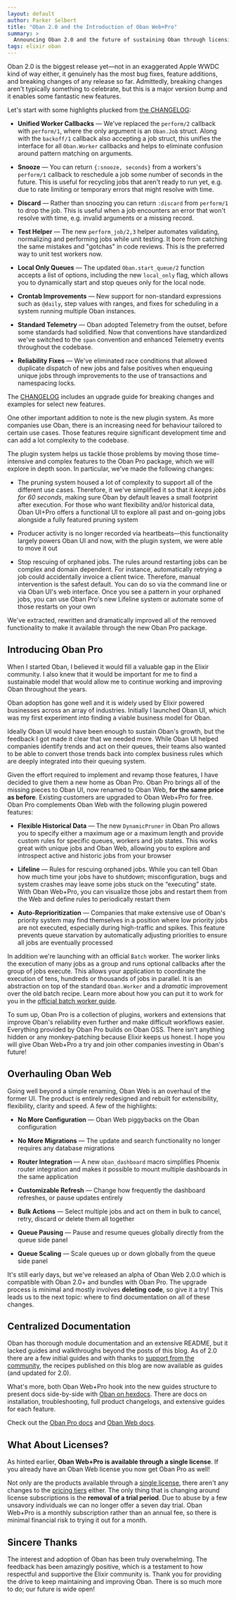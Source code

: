 ```yaml
---
layout: default
author: Parker Selbert
title: "Oban 2.0 and the Introduction of Oban Web+Pro"
summary: >
  Announcing Oban 2.0 and the future of sustaining Oban through licensing.
tags: elixir oban
---
```


Oban 2.0 is the biggest release yet—not in an exaggerated Apple WWDC kind of way either, it genuinely has the most bug fixes, feature additions, and breaking changes of any release so far.
Admittedly, breaking changes aren't typically something to celebrate, but this is a major version bump and it enables some fantastic new features.

Let's start with some highlights plucked from [the CHANGELOG][cl]:

- **Unified Worker Callbacks** — We've replaced the `perform/2` callback with `perform/1`, where the only argument is an `Oban.Job` struct.
  Along with the `backoff/1` callback also accepting a job struct, this unifies the interface for all `Oban.Worker` callbacks and helps to eliminate confusion around pattern matching on arguments.

- **Snooze** — You can return `{:snooze, seconds}` from a workers's `perform/1` callback to reschedule a job some number of seconds in the future.
  This is useful for recycling jobs that aren't ready to run yet, e.g. due to rate limiting or temporary errors that might resolve with time.

- **Discard** — Rather than snoozing you can return `:discard` from `perform/1` to drop the job.
  This is useful when a job encounters an error that won't resolve with time, e.g. invalid arguments or a missing record.

- **Test Helper** — The new `perform_job/2,3` helper automates validating, normalizing and performing jobs while unit testing.
  It bore from catching the same mistakes and "gotchas" in code reviews.
  This is the preferred way to unit test workers now.

- **Local Only Queues** — The updated `Oban.start_queue/2` function accepts a list of options, including the new `local_only` flag, which allows you to dynamically start and stop queues only for the local node.

- **Crontab Improvements** — New support for non-standard expressions such as `@daily`, step values with ranges, and fixes for scheduling in a system running multiple Oban instances.

- **Standard Telemetry** — Oban adopted Telemetry from the outset, before some standards had solidified.
  Now that conventions have standardized we've switched to the `span` convention and enhanced Telemetry events throughout the codebase.

- **Reliability Fixes** — We've eliminated race conditions that allowed duplicate dispatch of new jobs and false positives when enqueuing unique jobs through improvements to the use of transactions and namespacing locks.

The [CHANGELOG][cl] includes an upgrade guide for breaking changes and examples for select new features.

One other important addition to note is the new plugin system.
As more companies use Oban, there is an increasing need for behaviour tailored to certain use cases.
Those features require significant development time and can add a lot complexity to the codebase.

The plugin system helps us tackle those problems by moving those time-intensive and complex features to the Oban Pro package, which we will explore in depth soon.
In particular, we've made the following changes:

- The pruning system housed a lot of complexity to support all of the different use cases.
  Therefore, it we've simplified it so that it *keeps jobs for 60 seconds*, making sure Oban by default leaves a small footprint after execution.
  For those who want flexibility and/or historical data, Oban UI+Pro offers a functional UI to explore all past and on-going jobs alongside a fully featured pruning system

- Producer activity is no longer recorded via heartbeats—this functionality largely powers Oban UI and now, with the plugin system, we were able to move it out

- Stop rescuing of orphaned jobs.
  The rules around restarting jobs can be complex and domain dependent.
  For instance, automatically retrying a job could accidentally invoice a client twice.
  Therefore, manual intervention is the safest default.
  You can do so via the command line or via Oban UI's web interface.
  Once you see a pattern in your orphaned jobs, you can use Oban Pro's new Lifeline system or automate some of those restarts on your own

We've extracted, rewritten and dramatically improved all of the removed functionality to make it available through the new Oban Pro package.

## Introducing Oban Pro

When I started Oban, I believed it would fill a valuable gap in the Elixir community.
I also knew that it would be important for me to find a sustainable model that would allow me to continue working and improving Oban throughout the years.

Oban adoption has gone well and it is widely used by Elixir powered businesses across an array of industries.
Initially I launched Oban UI, which was my first experiment into finding a viable business model for Oban.

Ideally Oban UI would have been enough to sustain Oban's growth, but the feedback I got made it clear that we needed more.
While Oban UI helped companies identify trends and act on their queues, their teams also wanted to be able to convert those trends back into complex business rules which are deeply integrated into their queuing system.

Given the effort required to implement and revamp those features, I have decided to give them a new home as Oban Pro.
Oban Pro brings all of the missing pieces to Oban UI, now renamed to Oban Web, **for the same price as before**.
Existing customers are upgraded to Oban Web+Pro for free.
Oban Pro complements Oban Web with the following plugin powered features:

- **Flexible Historical Data** — The new `DynamicPruner` in Oban Pro allows you to specify either a maximum age or a maximum length and provide custom rules for specific queues, workers and job states.
  This works great with unique jobs and Oban Web, allowing you to explore and introspect active and historic jobs from your browser

- **Lifeline** — Rules for rescuing orphaned jobs.
  While you can tell Oban how much time your jobs have to shutdown; misconfiguration, bugs and system crashes may leave some jobs stuck on the “executing” state.
  With Oban Web+Pro, you can visualize those jobs and restart them from the Web and define rules to periodically restart them

- **Auto-Reprioritization** — Companies that make extensive use of Oban's priority system may find themselves in a position where low priority jobs are not executed, especially during high-traffic and spikes.
  This feature prevents queue starvation by automatically adjusting priorities to ensure all jobs are eventually processed

In addition we're launching with an official `Batch` worker.
The worker links the execution of many jobs as a group and runs optional callbacks after the group of jobs execute.
This allows your application to coordinate the execution of tens, hundreds or thousands of jobs in parallel.
It is an abstraction on top of the standard `Oban.Worker` and a _dramatic_ improvement over the old batch recipe.
Learn more about how you can put it to work for you in the [official batch worker guide][bwg].

To sum up, Oban Pro is a collection of plugins, workers and extensions that improve Oban's reliability even further and make difficult workflows easier.
Everything provided by Oban Pro builds on Oban OSS.
There isn't anything hidden or any monkey-patching because Elixir keeps us honest.
I hope you will give Oban Web+Pro a try and join other companies investing in Oban's future!

## Overhauling Oban Web

Going well beyond a simple renaming, Oban Web is an overhaul of the former UI.
The product is entirely redesigned and rebuilt for extensibility, flexibility, clarity and speed.
A few of the highlights:

- **No More Configuration** — Oban Web piggybacks on the Oban configuration

- **No More Migrations** — The update and search functionality no longer requires any database migrations

- **Router Integration** — A new `oban_dashboard` macro simplifies Phoenix router integration and makes it possible to mount multiple dashboards in the same application

- **Customizable Refresh** — Change how frequently the dashboard refreshes, or pause updates entirely

- **Bulk Actions** — Select multiple jobs and act on them in bulk to cancel, retry, discard or delete them all together

- **Queue Pausing** — Pause and resume queues globally directly from the queue side panel

- **Queue Scaling** — Scale queues up or down globally from the queue side panel

It's still early days, but we've released an alpha of Oban Web 2.0.0 which is compatible with Oban 2.0+ and bundles with Oban Pro.
The upgrade process is minimal and mostly involves **deleting code**, so give it a try!
This leads us to the next topic: where to find documentation on all of these changes.

## Centralized Documentation

Oban has thorough module documentation and an extensive README, but it lacked guides and walkthroughs beyond the posts of this blog.
As of 2.0 there are a few initial guides and with thanks to [support from the community][og], the recipes published on this blog are now available as guides (and updated for 2.0).

What's more, both Oban Web+Pro hook into the new guides structure to present docs side-by-side with [Oban on hexdocs][oh].
There are docs on installation, troubleshooting, full product changelogs, and extensive guides for each feature.

Check out the [Oban Pro docs][opd] and [Oban Web docs][owd].

## What About Licenses?

As hinted earlier, **Oban Web+Pro is available through a single license**.
If you already have an Oban Web license you now get Oban Pro as well!

Not only are the products available through a [single license][li], there aren't any changes to the [pricing tiers][pr] either.
The only thing that is changing around license subscriptions is the **removal of a trial period**.
Due to abuse by a few unsavory individuals we can no longer offer a seven day trial.
Oban Web+Pro is a monthly subscription rather than an annual fee, so there is minimal financial risk to trying it out for a month.

## Sincere Thanks

The interest and adoption of Oban has been truly overwhelming.
The feedback has been amazingly positive, which is a testament to how respectful and supportive the Elixir community is.
Thank you for providing the drive to keep maintaining and improving Oban.
There is so much more to do; our future is wide open!

[og]: https://github.com/sorentwo/oban/pull/247
[cl]: https://github.com/sorentwo/oban/blob/master/CHANGELOG.md
[oh]: https://hexdocs.pm/oban/2.0.0-rc.1/Oban.html
[li]: https://getoban.pro/
[pr]: https://getoban.pro/pricing
[opd]: https://hexdocs.pm/oban/2.0.0-rc.1/pro_overview.html#content
[owd]: https://hexdocs.pm/oban/2.0.0-rc.1/web_overview.html#content
[bwg]: https://hexdocs.pm/oban/2.0.0-rc.1/batch.html#content
